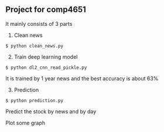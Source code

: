 ## Project for comp4651
It mainly consists of 3 parts
1. Clean news
```shell
$ python clean_news.py
```

2. Train deep learning model
```shell
$ python dl2_cnn_read_pickle.py
```
It is trained by 1 year news and the best accuracy is about 63%

3. Prediction
```shell
$ python prediction.py
```
Predict the stock by news and by day


Plot some graph
